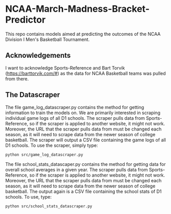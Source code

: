 # NCAA-March-Madness-Bracket-Predictor

This repo contains models aimed at predicting the outcomes of the NCAA Division I Men's Basketball Tournament.

## Acknowledgements

I want to acknowledge Sports-Reference and Bart Torvik (https://barttorvik.com/#) as the data for NCAA Basketball teams was pulled from there.

## The Datascraper

The file game_log_datascraper.py contains the method for getting information to train the models on. We are primarily interested in scraping individual game logs of all D1 schools. The scraper pulls data from Sports-Reference, so if the scraper is applied to another website, it might not work. Moreover, the URL that the scraper pulls data from must be changed each season, as it will need to scrape data from the newer season of college basketball. The scraper will output a CSV file containing the game logs of all D1 schools. To use the scraper, simply type: 

``` python src/game_log_datascraper.py ```

The file school_stats_datascaper.py contains the method for getting data for overall school averages in a given year. The scraper pulls data from Sports-Reference, so if the scraper is applied to another website, it might not work. Moreover, the URL that the scraper pulls data from must be changed each season, as it will need to scrape data from the newer season of college basketball. The output again is a CSV file containing the school stats of D1 schools. To use, type:

``` python src/school_stats_datascraper.py ```
